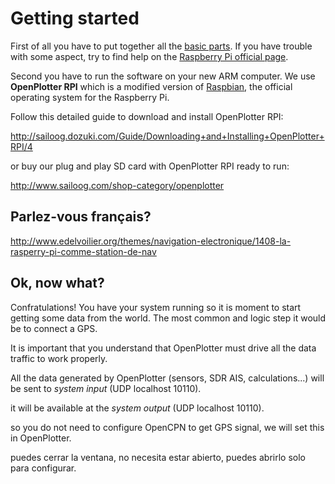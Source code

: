 # Getting started


First of all you have to put together all the [basic parts](required.md). If you have trouble with some aspect, try to find help on the [Raspberry Pi official page](https://www.raspberrypi.org/help/).

Second you have to run the software on your new ARM computer. We use **OpenPlotter RPI** which is a modified version of [Raspbian](https://www.raspbian.org/), the official operating system for the Raspberry Pi.

Follow this detailed guide to download and install OpenPlotter RPI:

http://sailoog.dozuki.com/Guide/Downloading+and+Installing+OpenPlotter+RPI/4

or buy our plug and play SD card with OpenPlotter RPI ready to run:

http://www.sailoog.com/shop-category/openplotter



## Parlez-vous français?
http://www.edelvoilier.org/themes/navigation-electronique/1408-la-rasperry-pi-comme-station-de-nav


## Ok, now what?

Confratulations! You have your system running so it is moment to start getting some data from the world. The most common and logic step it would be to connect a GPS. 

It is important that you understand that OpenPlotter must drive all the data traffic to work properly.

All the data generated by OpenPlotter (sensors, SDR AIS, calculations...) will be sent to *system input* (UDP localhost 10110).

it will be available at the *system output* (UDP localhost 10110).

so you do not need to configure OpenCPN to get GPS signal, we will set this in OpenPlotter.


puedes cerrar la ventana, no necesita estar abierto, puedes abrirlo solo para configurar.